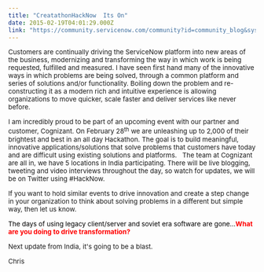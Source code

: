 ```yaml
---
title: "CreatathonHackNow  Its On"
date: 2015-02-19T04:01:29.000Z
link: "https://community.servicenow.com/community?id=community_blog&sys_id=d1dda6e9dbd0dbc01dcaf3231f961917"
---
```

<p class="p1"><span style="font-size: 10pt;">Customers are continually driving the ServiceNow platform into new areas of the business, modernizing and transforming the way in which work is being requested, fulfilled and measured. I have seen first hand many of the innovative ways in which problems are being solved, through a common platform and series of solutions and/or functionality. Boiling down the problem and re-constructing it as a modern rich and intuitive experience is allowing organizations to move quicker, scale faster and deliver services like never before.</span></p><p class="p2"></p><p class="p1"><span style="font-size: 10pt;">I am incredibly proud to be part of an upcoming event with our partner and customer, Cognizant. On February 28<span class="s1"><sup>th</sup></span> we are unleashing up to 2,000 of their brightest and best in an all day Hackathon. The goal is to build meaningful, innovative applications/solutions that solve problems that customers have today and are difficult using existing solutions and platforms.   The team at Cognizant are all in, we have 5 locations in India participating. There will be live blogging, tweeting and video interviews throughout the day, so watch for updates, we will be on Twitter using #HackNow.</span></p><p class="p2"></p><p class="p1"><span style="font-size: 10pt;">If you want to hold similar events to drive innovation and create a step change in your organization to think about solving problems in a different but simple way, then let us know.</span></p><p class="p2"></p><p class="p1"><span style="color: #000000; font-size: 10pt;">The days of using legacy client/server and soviet era software are gone…<span style="color: #ff0000;"><strong>What are you doing to drive transformation?</strong></span></span></p><p class="p2"></p><p class="p1"><span style="font-size: 10pt;">Next update from India, it's going to be a blast.</span></p><p class="p2"></p><p class="p1"><span style="font-size: 10pt;">Chris</span></p>